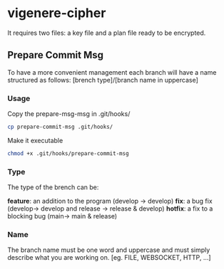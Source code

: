 # vigenere-cipher

It requires two files: a key file and a plan file ready to be encrypted.

## Prepare Commit Msg

To have a more convenient management each branch will have a name structured as follows:
[brench type]/[branch name in uppercase]

### Usage

Copy the prepare-msg-msg in .git/hooks/

```bash
cp prepare-commit-msg .git/hooks/
```

Make it executable

```bash
chmod +x .git/hooks/prepare-commit-msg
```

### Type

The type of the brench can be:

**feature**: an addition to the program (develop -> develop)
**fix**: a bug fix (develop-> develop and release -> release & develop)
**hotfix**: a fix to a blocking bug (main-> main & release)

### Name

The branch name must be one word and uppercase and must simply describe what you are working on.
[eg. FILE, WEBSOCKET, HTTP, ...]
